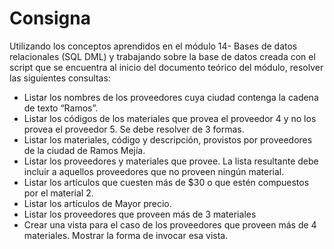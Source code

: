 # Consigna

Utilizando los conceptos aprendidos en el módulo 14- Bases de datos
relacionales (SQL DML) y trabajando sobre la base de datos creada
con el script que se encuentra al inicio del documento teórico del
módulo, resolver las siguientes consultas:
- Listar los nombres de los proveedores cuya ciudad contenga
la cadena de texto “Ramos”.
- Listar los códigos de los materiales que provea el proveedor 4
y no los provea el proveedor 5. Se debe resolver de 3 formas.
- Listar los materiales, código y descripción, provistos por
proveedores de la ciudad de Ramos Mejía.
- Listar los proveedores y materiales que provee. La lista
resultante debe incluir a aquellos proveedores que no proveen
ningún material.
- Listar los artículos que cuesten más de $30 o que estén
compuestos por el material 2.
- Listar los artículos de Mayor precio.
- Listar los proveedores que proveen más de 3 materiales
- Crear una vista para el caso de los proveedores que proveen
más de 4 materiales. Mostrar la forma de invocar esa vista.